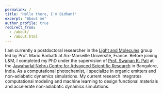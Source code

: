```yaml
---
permalink: /
title: "Hello there, I'm Bidhan!"
excerpt: "About me"
author_profile: true
redirect_from: 
  - /about/
  - /about.html
---
```


I am currently a postdoctoral researcher in the [Light and Molecules](https://barbatti.org/) group led by Prof. Mario Barbatti at Aix-Marseille Université, France. Before joining L&M, I completed my PhD under the supervision of [Prof. Swapan K. Pati](https://www.jncasr.ac.in/faculty/pati) at the [Jawaharlal Nehru Centre for Advanced Scientific Research](https://www.jncasr.ac.in/) in Bangalore, India. As a computational photochemist, I specialize in organic emitters and non-adiabatic dynamics simulations. My current research integrates computational modeling and machine learning to design functional materials and accelerate non-adiabatic dynamics simulations.

